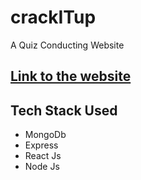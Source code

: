 # crackITup
A Quiz Conducting Website 

## [Link to the website](crackitup.herokuapp.com)

## Tech Stack Used
- MongoDb
- Express
- React Js
- Node Js

